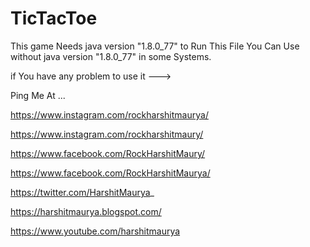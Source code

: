 # TicTacToe
This game Needs java version "1.8.0_77" to Run This File You Can Use without java version "1.8.0_77" in some Systems.


if You have any problem to use it --->

Ping Me At ... 

https://www.instagram.com/rockharshitmaurya/

https://www.instagram.com/rockharshitmaury/

https://www.facebook.com/RockHarshitMaury/

https://www.facebook.com/RockHarshitMaurya/

https://twitter.com/HarshitMaurya_

https://harshitmaurya.blogspot.com/

https://www.youtube.com/harshitmaurya

